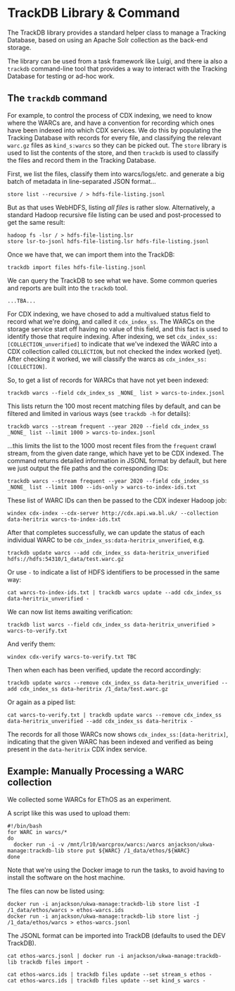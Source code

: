 TrackDB Library & Command
=========================

The TrackDB library provides a standard helper class to manage a Tracking Database, based on using an Apache Solr collection as the back-end storage.

The library can be used from a task framework like Luigi, and there ia also a `trackdb` command-line tool that provides a way to interact with the Tracking Database for testing or ad-hoc work.

The `trackdb` command
---------------------

For example, to control the process of CDX indexing, we need to know where the WARCs are, and have a convention for recording which ones have been indexed into which CDX services.  We do this by populating the Tracking Database with records for every file, and classifying the relevant `warc.gz` files as `kind_s:warcs` so they can be picked out. The `store` library is used to list the contents of the store, and then `trackdb` is used to classify the files and record them in the Tracking Database.

First, we list the files, classify them into warcs/logs/etc. and generate a big batch of metadata in line-separated JSON format...

    store list --recursive / > hdfs-file-listing.jsonl

But as that uses WebHDFS, listing _all files_ is rather slow. Alternatively, a standard Hadoop recursive file listing can be used and post-processed to get the same result:

    hadoop fs -lsr / > hdfs-file-listing.lsr
    store lsr-to-jsonl hdfs-file-listing.lsr hdfs-file-listing.jsonl

Once we have that, we can import them into the TrackDB:

    trackdb import files hdfs-file-listing.jsonl

We can query the TrackDB to see what we have. Some common queries and reports are built into the `trackdb` tool.

    ...TBA...



For CDX indexing, we have chosed to add a multivalued status field to record what we're doing, and called it `cdx_index_ss`. The WARCs on the storage service start off having no value of this field, and this fact is used to identify those that require indexing. After indexing, we set `cdx_index_ss:[COLLECTION_unverified]` to indicate that we've indexed the WARC into a CDX collection called `COLLECTION`, but not checked the index worked (yet). After checking it worked, we will classify the warcs as `cdx_index_ss:[COLLECTION]`.

So, to get a list of records for WARCs that have not yet been indexed:

    trackdb warcs --field cdx_index_ss _NONE_ list > warcs-to-index.jsonl

This lists return the 100 most recent matching files by default, and can be filtered and limited in various ways (see `trackdb -h` for details):

    trackdb warcs --stream frequent --year 2020 --field cdx_index_ss _NONE_ list --limit 1000 > warcs-to-index.jsonl

...this limits the list to the 1000 most recent files from the `frequent` crawl stream, from the given date range, which have yet to be CDX indexed. The command returns detailed information in JSONL format by default, but here we just output the file paths and the corresponding IDs:

    trackdb warcs --stream frequent --year 2020 --field cdx_index_ss _NONE_ list --limit 1000 --ids-only > warcs-to-index-ids.txt

These list of WARC IDs can then be passed to the CDX indexer Hadoop job:

    windex cdx-index --cdx-server http://cdx.api.wa.bl.uk/ --collection data-heritrix warcs-to-index-ids.txt

After that completes successfully, we can update the status of each individual WARC to be `cdx_index_ss:data-heritrix_unverified`, e.g. 

    trackdb update warcs --add cdx_index_ss data-heritrix_unverified hdfs://hdfs:54310/1_data/test.warc.gz

Or use `-` to indicate a list of HDFS identifiers to be processed in the same way:

    cat warcs-to-index-ids.txt | trackdb warcs update --add cdx_index_ss data-heritrix_unverified -

We can now list items awaiting verification:

    trackdb list warcs --field cdx_index_ss data-heritrix_unverified > warcs-to-verify.txt

And verify them:

    windex cdx-verify warcs-to-verify.txt TBC

Then when each has been verified, update the record accordingly:

    trackdb update warcs --remove cdx_index_ss data-heritrix_unverified --add cdx_index_ss data-heritrix /1_data/test.warc.gz

Or again as a piped list:

    cat warcs-to-verify.txt | trackdb update warcs --remove cdx_index_ss data-heritrix_unverified --add cdx_index_ss data-heritrix -

The records for all those WARCs now shows `cdx_index_ss:[data-heritrix]`, indicating that the given WARC has been indexed and verified as being present in the `data-heritrix` CDX index service.


Example: Manually Processing a WARC collection
----------------------------------------------

We collected some WARCs for EThOS as an experiment. 

A script like this was used to upload them:

```
#!/bin/bash
for WARC in warcs/*
do
  docker run -i -v /mnt/lr10/warcprox/warcs:/warcs anjackson/ukwa-manage:trackdb-lib store put ${WARC} /1_data/ethos/${WARC}
done
```

Note that we're using the Docker image to run the tasks, to avoid having to install the software on the host machine.

The files can now be listed using:

```
docker run -i anjackson/ukwa-manage:trackdb-lib store list -I /1_data/ethos/warcs > ethos-warcs.ids
docker run -i anjackson/ukwa-manage:trackdb-lib store list -j /1_data/ethos/warcs > ethos-warcs.jsonl
```

The JSONL format can be imported into TrackDB (defaults to used the DEV TrackDB).

```
cat ethos-warcs.jsonl | docker run -i anjackson/ukwa-manage:trackdb-lib trackdb files import -
```

```
cat ethos-warcs.ids | trackdb files update --set stream_s ethos -
cat ethos-warcs.ids | trackdb files update --set kind_s warcs -
```

